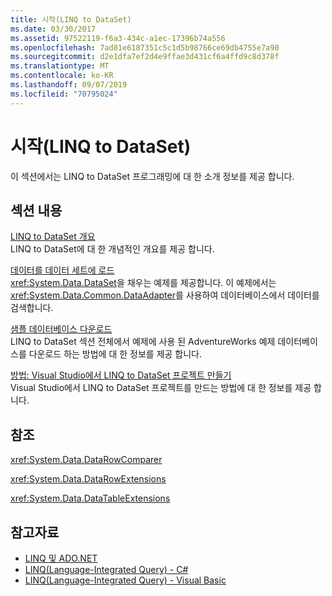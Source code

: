 ```yaml
---
title: 시작(LINQ to DataSet)
ms.date: 03/30/2017
ms.assetid: 97522119-f6a3-434c-a1ec-17396b74a556
ms.openlocfilehash: 7ad81e6187351c5c1d5b98766ce69db4755e7a90
ms.sourcegitcommit: d2e1dfa7ef2d4e9ffae3d431cf6a4ffd9c8d378f
ms.translationtype: MT
ms.contentlocale: ko-KR
ms.lasthandoff: 09/07/2019
ms.locfileid: "70795024"
---
```

# <a name="getting-started-linq-to-dataset"></a>시작(LINQ to DataSet)
이 섹션에서는 LINQ to DataSet 프로그래밍에 대 한 소개 정보를 제공 합니다.  
  
## <a name="in-this-section"></a>섹션 내용  
 [LINQ to DataSet 개요](linq-to-dataset-overview.md)  
 LINQ to DataSet에 대 한 개념적인 개요를 제공 합니다.  
  
 [데이터를 데이터 세트에 로드](loading-data-into-a-dataset.md)  
 <xref:System.Data.DataSet>을 채우는 예제를 제공합니다. 이 예제에서는 <xref:System.Data.Common.DataAdapter>를 사용하여 데이터베이스에서 데이터를 검색합니다.  
  
 [샘플 데이터베이스 다운로드](downloading-sample-databases-linq-to-dataset.md)  
 LINQ to DataSet 섹션 전체에서 예제에 사용 된 AdventureWorks 예제 데이터베이스를 다운로드 하는 방법에 대 한 정보를 제공 합니다.  
  
 [방법: Visual Studio에서 LINQ to DataSet 프로젝트 만들기](how-to-create-a-linq-to-dataset-project-in-vs.md)  
 Visual Studio에서 LINQ to DataSet 프로젝트를 만드는 방법에 대 한 정보를 제공 합니다.  
  
## <a name="reference"></a>참조  
 <xref:System.Data.DataRowComparer>  
  
 <xref:System.Data.DataRowExtensions>  
  
 <xref:System.Data.DataTableExtensions>  
  
## <a name="see-also"></a>참고자료

- [LINQ 및 ADO.NET](linq-and-ado-net.md)
- [LINQ(Language-Integrated Query) - C#](../../../csharp/programming-guide/concepts/linq/index.md)  
- [LINQ(Language-Integrated Query) - Visual Basic](../../../visual-basic/programming-guide/concepts/linq/index.md)  
